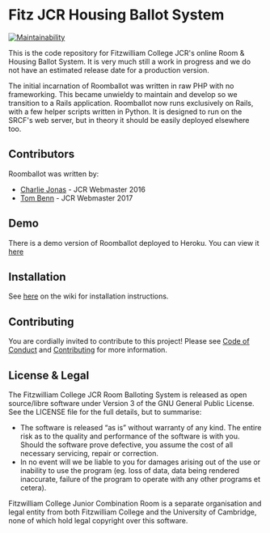 # Fitz JCR Housing Ballot System
[![Maintainability](https://api.codeclimate.com/v1/badges/d9809cce796fad2fc9cf/maintainability)](https://codeclimate.com/github/CHTJonas/roomballot/maintainability)

This is the code repository for Fitzwilliam College JCR's online Room & Housing Ballot System.
It is very much still a work in progress and we do not have an estimated release date for a production version.

The initial incarnation of Roomballot was written in raw PHP with no frameworking.
This became unwieldy to maintain and develop so we transition to a Rails application.
Roomballot now runs exclusively on Rails, with a few helper scripts written in Python.
It is designed to run on the SRCF's web server, but in theory it should be easily deployed elsewhere too.

## Contributors
Roomballot was written by:
* [Charlie Jonas](https://github.com/chtjonas) - JCR Webmaster 2016
* [Tom Benn](https://github.com/fridgecow) - JCR Webmaster 2017

## Demo
There is a demo version of Roomballot deployed to Heroku.
You can view it [here](https://roomballot.herokuapp.com)

## Installation
See [here](https://github.com/CHTJonas/roomballot/wiki/Install) on the wiki for installation instructions.

## Contributing
You are cordially invited to contribute to this project! Please see [Code of Conduct](https://github.com/CHTJonas/roomballot/blob/master/CODE_OF_CONDUCT.md) and [Contributing](https://github.com/CHTJonas/roomballot/blob/master/CONTRIBUTING.md) for more information.

## License & Legal
The Fitzwilliam College JCR Room Balloting System is released as open source/libre software under Version 3 of the GNU General Public License.
See the LICENSE file for the full details, but to summarise:
* The software is released “as is” without warranty of any kind. The entire risk as to the quality and performance of the software is with you. Should the software prove defective, you assume the cost of all necessary servicing, repair or correction.
* In no event will we be liable to you for damages arising out of the use or inability to use the program (eg. loss of data, data being rendered inaccurate, failure of the program to operate with any other programs et cetera).

Fitzwilliam College Junior Combination Room is a separate organisation and legal entity from both Fitzwilliam College and the University of Cambridge, none of which hold legal copyright over this software.
